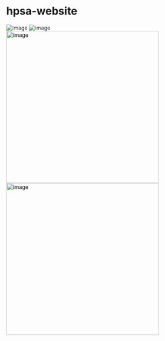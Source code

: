 # hpsa-website
![image](https://user-images.githubusercontent.com/112285076/229852390-314faddd-cc33-496a-abb9-999ec95e6366.png)
![image](https://user-images.githubusercontent.com/112285076/229852453-51b647cb-4813-47bd-aa16-18d152462bed.png)
<img width="403" alt="image" src="https://user-images.githubusercontent.com/112285076/229854211-fd5a0736-fac3-4c79-96c0-0ea8c850edf7.png"> <img width="403" alt="image" src="https://user-images.githubusercontent.com/112285076/229854057-810e3b2d-8e7f-4c1a-a18b-f9bf6d2ec160.png">


